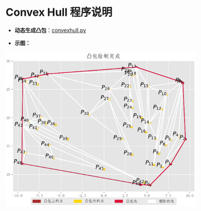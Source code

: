 # Convex Hull 程序说明


* **动态生成凸包**：[convexhull.py](https://github.com/Anfany/Funny-Math-Problem-by-Python3/blob/master/Convex%20Hull/convexhull.py)

* **示图：**

![image](https://github.com/Anfany/Funny-Math-Problem-by-Python3/blob/master/Convex%20Hull/ch.png)


